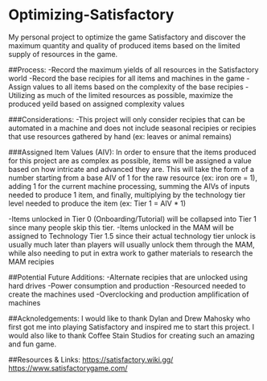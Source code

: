 # Optimizing-Satisfactory
My personal project to optimize the game Satisfactory and discover the maximum quantity and quality of produced items based on the limited supply of resources in the game.

##Process:
-Record the maximum yields of all resources in the Satisfactory world
-Record the base recipies for all items and machines in the game
-Assign values to all items based on the complexity of the base recipies
-Utilizing as much of the limited resources as possible, maximize the produced yeild based on assigned complexity values

###Considerations:
-This project will only consider recipies that can be automated in a machine and does not include seasonal recipies or recipies that use resources gathered by hand (ex: leaves or animal remains)

###Assigned Item Values (AIV):
In order to ensure that the items produced for this project are as complex as possible, items will be assigned a value based on how intricate and advanced they are.
This will take the form of a number starting from a base AIV of 1 for the raw resource (ex: iron ore = 1), adding 1 for the current machine processing, summing the AIVs of inputs needed to produce 1 item, and finally, multiplying by the technology tier level needed to produce the item (ex: Tier 1 = AIV * 1)

-Items unlocked in Tier 0 (Onboarding/Tutorial) will be collapsed into Tier 1 since many people skip this tier.
-Items unlocked in the MAM will be assigned to Technology Tier 1.5 since their actual technology tier unlock is usually much later than players will usually unlock them through the MAM, while also needing to put in extra work to gather materials to research the MAM recipies

##Potential Future Additions:
-Alternate recipies that are unlocked using hard drives
-Power consumption and production
-Resourced needed to create the machines used
-Overclocking and production amplification of machines

##Acknoledgements:
I would like to thank Dylan and Drew Mahosky who first got me into playing Satisfactory and inspired me to start this project. 
I would also like to thank Coffee Stain Studios for creating such an amazing and fun game.

##Resources & Links:
https://satisfactory.wiki.gg/
https://www.satisfactorygame.com/